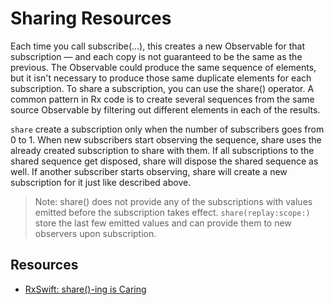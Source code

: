 # Sharing Resources
Each time you call subscribe(...), this creates a new Observable for that subscription — and each copy is not guaranteed to be the same as the previous. 
The Observable could produce the same sequence of elements, but it isn't necessary to produce those same duplicate elements for each subscription.
To share a subscription, you can use the share() operator. A common pattern in Rx code is to create several sequences from the same source Observable by filtering out different elements in each of the results.


`share` create a subscription only when the number of subscribers goes from 0 to 1. When new subscribers start observing the sequence, share uses the already created subscription to share with them. 
If all subscriptions to the shared sequence get disposed, share will dispose the shared sequence as well. 
If another subscriber starts observing, share will create a new subscription for it just like described above.

> Note: share() does not provide any of the subscriptions with values emitted before the subscription takes effect. `share(replay:scope:)` store the last few emitted values and can provide them to new observers upon subscription.



## Resources
- [RxSwift: share()-ing is Caring](https://medium.com/gett-engineering/rxswift-share-ing-is-caring-341557714a2d)


